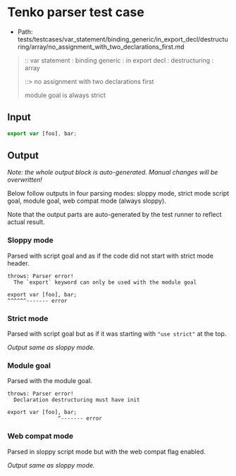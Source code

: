 # Tenko parser test case

- Path: tests/testcases/var_statement/binding_generic/in_export_decl/destructuring/array/no_assignment_with_two_declarations_first.md

> :: var statement : binding generic : in export decl : destructuring : array
>
> ::> no assignment with two declarations first
>
> module goal is always strict

## Input


`````js
export var [foo], bar;
`````

## Output

_Note: the whole output block is auto-generated. Manual changes will be overwritten!_

Below follow outputs in four parsing modes: sloppy mode, strict mode script goal, module goal, web compat mode (always sloppy).

Note that the output parts are auto-generated by the test runner to reflect actual result.

### Sloppy mode

Parsed with script goal and as if the code did not start with strict mode header.

`````
throws: Parser error!
  The `export` keyword can only be used with the module goal

export var [foo], bar;
^^^^^^------- error
`````

### Strict mode

Parsed with script goal but as if it was starting with `"use strict"` at the top.

_Output same as sloppy mode._

### Module goal

Parsed with the module goal.

`````
throws: Parser error!
  Declaration destructuring must have init

export var [foo], bar;
                ^------- error
`````


### Web compat mode

Parsed in sloppy script mode but with the web compat flag enabled.

_Output same as sloppy mode._
